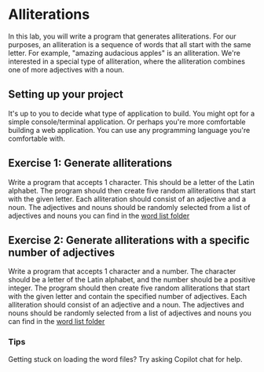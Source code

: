 # Alliterations

In this lab, you will write a program that generates alliterations. For our purposes, an alliteration is a sequence of words that all start with the same letter. For example, "amazing audacious apples" is an alliteration. We're interested in a special type of alliteration, where the alliteration combines one of more adjectives with a noun.

## Setting up your project

It's up to you to decide what type of application to build. You might opt for a simple console/terminal application. Or perhaps you're more comfortable building a web application. You can use any programming language you're comfortable with.

## Exercise 1: Generate alliterations

Write a program that accepts 1 character. This should be a letter of the Latin alphabet. The program should then create five random alliterations that start with the given letter. Each alliteration should consist of an adjective and a noun. The adjectives and nouns should be randomly selected from a list of adjectives and nouns you can find in the [word list folder][1]

## Exercise 2: Generate alliterations with a specific number of adjectives

Write a program that accepts 1 character and a number. The character should be a letter of the Latin alphabet, and the number should be a positive integer. The program should then create five random alliterations that start with the given letter and contain the specified number of adjectives. Each alliteration should consist of an adjective and a noun. The adjectives and nouns should be randomly selected from a list of adjectives and nouns you can find in the [word list folder][1]

### Tips

Getting stuck on loading the word files? Try asking Copilot chat for help.

[1]: ./WordLists
